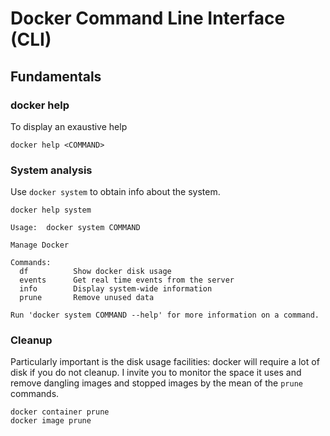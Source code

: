 # Docker Command Line Interface (CLI)

## Fundamentals

### docker help

To display an exaustive help 

```
docker help <COMMAND>
```


### System analysis

Use `docker system` to obtain info about the system.

```
docker help system

Usage:  docker system COMMAND

Manage Docker

Commands:
  df          Show docker disk usage
  events      Get real time events from the server
  info        Display system-wide information
  prune       Remove unused data

Run 'docker system COMMAND --help' for more information on a command.
```


### Cleanup

Particularly important is the disk usage facilities: docker will require a lot of disk if you do not cleanup.
I invite you to monitor the space it uses and remove dangling images and stopped images by the mean of the `prune` commands.

```
docker container prune
docker image prune
```
